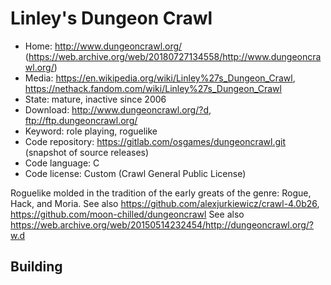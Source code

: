 # Linley's Dungeon Crawl

- Home: http://www.dungeoncrawl.org/ (https://web.archive.org/web/20180727134558/http://www.dungeoncrawl.org/)
- Media: https://en.wikipedia.org/wiki/Linley%27s_Dungeon_Crawl, https://nethack.fandom.com/wiki/Linley%27s_Dungeon_Crawl
- State: mature, inactive since 2006
- Download: http://www.dungeoncrawl.org/?d, ftp://ftp.dungeoncrawl.org/
- Keyword: role playing, roguelike
- Code repository: https://gitlab.com/osgames/dungeoncrawl.git (snapshot of source releases)
- Code language: C
- Code license: Custom (Crawl General Public License)

Roguelike molded in the tradition of the early greats of the genre: Rogue, Hack, and Moria.
See also https://github.com/alexjurkiewicz/crawl-4.0b26, https://github.com/moon-chilled/dungeoncrawl
See also https://web.archive.org/web/20150514232454/http://dungeoncrawl.org/?w.d

## Building
